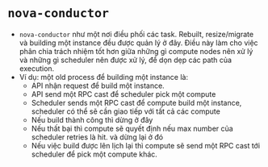 # `nova-conductor`
- `nova-conductor` như một nơi điều phối các task. Rebuilt, resize/migrate và building một instance đều được quản lý ở đây. Điều này làm cho việc phân chia trách nhiệm tốt hơn giữa những gì compute nodes nên xử lý và những gì scheduler nên được xử lý, để dọn dẹp các path của execution.
- Ví dụ: một old process để building một instance là:
    - API nhận request để build một instance.
    - API send một RPC cast để scheduler pick một compute
    - Scheduler sends một RPC cast để compute build một instance,   scheduler có thể sẽ cần giao tiếp với tất cả các compute
    - Nếu build thành công thì dừng ở đây
    - Nếu thất bại thì compute sẽ quyết định nếu max number của scheduler retries là hit. và dừng lại ở đó
    - Nếu việc build được lên lịch lại thì compute sẽ send một RPC cast tới scheduler để pick một compute khác.
